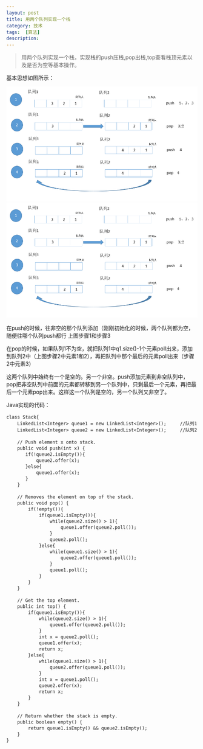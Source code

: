 ```yaml
---
layout: post
title: 用两个队列实现一个栈
category: 技术
tags:  [算法]
description: 
---
```



>用两个队列实现一个栈，实现栈的push压栈,pop出栈,top查看栈顶元素以及是否为空等基本操作。


基本思想如图所示： 

![](/assets/img/blogimg/queue.png)
<a id="single_image" href="/assets/img/blogimg/queue.png"><img src="/assets/img/blogimg/queue.png" kesrc="/assets/img/blogimg/queue.png" alt=""></a>

在push的时候，往非空的那个队列添加（刚刚初始化的时候，两个队列都为空，随便往哪个队列push都行 上图步骤1和步骤3

在pop的时候，如果队列1不为空，就把队列1中q1.size()-1个元素poll出来，添加到队列2中（上图步骤2中元素1和2），再把队列中那个最后的元素poll出来（步骤2中元素3）


这两个队列中始终有一个是空的。另一个非空。push添加元素到非空队列中，pop把非空队列中前面的元素都转移到另一个队列中，只剩最后一个元素，再把最后一个元素pop出来。这样这一个队列是空的，另一个队列又非空了。


Java实现的代码：

	class Stack{
        LinkedList<Integer> queue1 = new LinkedList<Integer>(); 	//队列1    
	    LinkedList<Integer> queue2 = new LinkedList<Integer>(); 	//队列2
	    
	    // Push element x onto stack.
	    public void push(int x) {
	       if(!queue2.isEmpty()){
	           queue2.offer(x);
	       }else{
	           queue1.offer(x);
	       }
	    }
	
	    // Removes the element on top of the stack.
	    public void pop() {
	        if(!empty()){
	            if(queue1.isEmpty()){
	                while(queue2.size() > 1){
	                    queue1.offer(queue2.poll());
	                }
	                queue2.poll();
	            }else{
	                while(queue1.size() > 1){
	                    queue2.offer(queue1.poll());
	                }
	                queue1.poll();
	            }
	        }
	    }
	
	    // Get the top element.
	    public int top() {
	        if(queue1.isEmpty()){
	            while(queue2.size() > 1){
	                queue1.offer(queue2.poll());
	            }
	            int x = queue2.poll();
	            queue1.offer(x);
	            return x;
	        }else{
	            while(queue1.size() > 1){
	                queue2.offer(queue1.poll());
	            }
	            int x = queue1.poll();
	            queue2.offer(x);
	            return x;
	        }
	    }
	
	    // Return whether the stack is empty.
	    public boolean empty() {
	        return queue1.isEmpty() && queue2.isEmpty();
	    }
	}